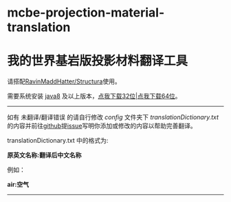 # mcbe-projection-material-translation

# 我的世界基岩版投影材料翻译工具

请搭配[RavinMaddHatter/Structura](https://github.com/RavinMaddHatter/Structura)使用。

需要系统安装 [java8](https://www.oracle.com/java/technologies/downloads/#java8-windows) 及以上版本，[点我下载32位](https://www.oracle.com/webapps/redirect/signon?nexturl=https://download.oracle.com/otn/java/jdk/8u361-b09/0ae14417abb444ebb02b9815e2103550/jdk-8u361-windows-i586.exe)|[点我下载64位](https://www.oracle.com/webapps/redirect/signon?nexturl=https://download.oracle.com/otn/java/jdk/8u361-b09/0ae14417abb444ebb02b9815e2103550/jdk-8u361-windows-x64.exe)。

---

如有 未翻译/翻译错误 的请自行修改 *config* 文件夹下 *translationDictionary.txt* 的内容并前往[github](https://github.com/XCLHove/McbeTranslate)提[issue](https://github.com/XCLHove/McbeTranslate/issues)写明你添加或修改的内容以帮助完善翻译。

translationDictionary.txt 中的格式为:

**原英文名称:翻译后中文名称**

例如：

**air:空气**

---